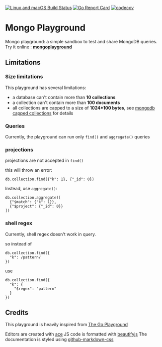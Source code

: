 [![Linux and macOS Build Status](https://travis-ci.org/feliixx/mongoplayground.svg?branch=master)](https://travis-ci.org/feliixx/mongoplayground)
[![Go Report Card](https://goreportcard.com/badge/github.com/feliixx/mongoplayground)](https://goreportcard.com/report/github.com/feliixx/mongoplayground)
[![codecov](https://codecov.io/gh/feliixx/mongoplayground/branch/master/graph/badge.svg)](https://codecov.io/gh/feliixx/mongoplayground)

# Mongo Playground

Mongo playground: a simple sandbox to test and share MongoDB queries. Try it online : [**mongoplayground**](https://mongoplayground.net/)


## Limitations

  ### Size limitations

  This playground has several limitations: 

  - a database can't contain more than **10 collections**
  - a collection can't contain more than **100 documents**
  - all collections are capped to a size of **1024*100 bytes**, see [mongodb capped collections](https://docs.mongodb.com/manual/core/capped-collections/) for details 

  ### Queries

  Currently, the playground can run only `find()` and `aggregate()` queries 

  ### projections

  projections are not accepted in `find()`

  this will throw an error: 

  ```JSON5
  db.collection.find({"k": 1}, {"_id": 0})
  ```

  Instead, use `aggregate()`: 

  ```JSON5
  db.collection.aggregate([
    {"$match": {"k": 1}}, 
    {"$project": {"_id": 0}}
  ])
  ```

  ### shell regex

  Currently, shell regex doesn't work in query. 

  so instead of 

  ```JSON5
  db.collection.find({
    "k": /pattern/
  })
  ```

  use 

  ```JSON5 
  db.collection.find({
    "k": {
      "$regex": "pattern"
    }
  })
  ```

## Credits 

This playground is heavily inspired from [The Go Playground](https://play.golang.org)

Editors are created with [ace](https://ace.c9.io/)
JS code is formatted with [beautifyjs](http://jsbeautifier.org/)
The documentation is styled using [github-markdown-css](https://github.com/sindresorhus/github-markdown-css)